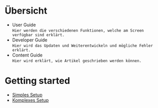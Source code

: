 # Übersicht

- User Guide  
    `Hier werden die verschiedenen Funktionen, welche am Screen verfúgbar sind erklärt.`
- Developer Guide  
    `Hier wird das Updaten und Weiterentwickeln und mögliche Fehler erklärt.`
- Content Guide  
    `Hier wird erklärt, wie Artikel geschrieben werden können.`


# Getting started

- [Simples Setup](docs/dev/simple-setup.md)
- [Komplexes Setup](docs/dev/setup.md)